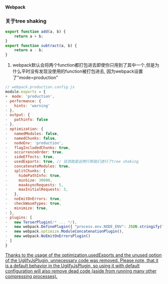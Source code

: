 #### Webpack
### 关于tree shaking
```js
export function add(a, b) {
    return a + b;
}
export function subtract(a, b) {
    return a - b;
}
```
1. webpack默认会将两个function都打包进去即使你只用到了其中一个,但是为什么平时没有发现没使用的function被打包进去, 因为webpack设置了"mode=production"  
```js
// webpack.production.config.js
module.exports = {
+  mode: 'production',
- performance: {
-   hints: 'warning'
- },
- output: {
-   pathinfo: false
- },
- optimization: {
-   namedModules: false,
-   namedChunks: false,
-   nodeEnv: 'production',
-   flagIncludedChunks: true,
-   occurrenceOrder: true,
-   sideEffects: true,
-   usedExports: true, // 目测就是这两行帮我们进行了tree shaking
-   concatenateModules: true,
-   splitChunks: {
-     hidePathInfo: true,
-     minSize: 30000,
-     maxAsyncRequests: 5,
-     maxInitialRequests: 3,
-   },
-   noEmitOnErrors: true,
-   checkWasmTypes: true,
-   minimize: true,
- },
- plugins: [
-   new TerserPlugin(/* ... */),
-   new webpack.DefinePlugin({ "process.env.NODE_ENV": JSON.stringify("production") }),
-   new webpack.optimize.ModuleConcatenationPlugin(),
-   new webpack.NoEmitOnErrorsPlugin()
- ]
}
```
[Thanks to the usage of the optimization.usedExports and the unused option of the UglifyJsPlugin, unnecessary code was removed. Please note, that it is a default behavior in the UglifyJsPlugin, so using it with default configuration will also remove dead code (aside from running many other compressing processes).](https://wanago.io/2018/08/13/webpack-4-course-part-seven-decreasing-the-bundle-size-with-tree-shaking/)

